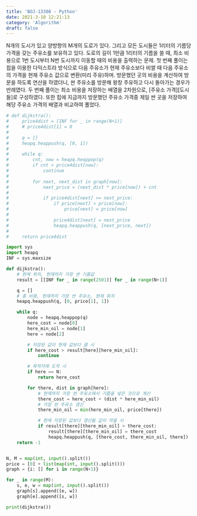 ```yaml
---
title: 'BOJ-13308 - Python'
date: 2021-3-10 12:21:13
category: 'Algorithm'
draft: false
---
```

N개의 도시가 있고 양방향의 M개의 도로가 있다. 그리고 모든 도시들은 1리터의 기름당 가격을 갖는 주유소를 보유하고 있다. 도로의 길이 1만큼 1리터의 기름을 쓸 때, 최소 비용으로 1번 도시부터 N번 도시까지 이동할 때의 비용을 출력하는 문제. 첫 번째 풀이는 힙을 이용한 다익스트라 방식으로 다음 주유소가 현재 주유소보다 비쌀 때 다음 주유소의 가격을 현재 주유소 값으로 변환(미리 주유)하며. 방문했던 곳의 비용을 계산하여 방문을 하도록 연산을 하였더니, 싼 주유소를 방문해 왕창 주유하고 다시 돌아가는 경우가 반례였다. 두 번째 풀이는 최소 비용을 저장하는 배열을 2차원으로, [주유소 가격][도시들]로 구성하였다. 또한 힙에 지금까지 방문했던 주유소 가격중 제일 싼 곳을 저장하여 해당 주유소 가격의 배열과 비교하여 풀었다.
```python
# def dijkstra():
#     price4dist = [INF for _ in range(N+1)]
#     # price4dist[1] = 0
#
#     q = []
#     heapq.heappush(q, [0, 1])
#
#     while q:
#         cnt, now = heapq.heappop(q)
#         if cnt > price4dist[now]:
#             continue
#
#         for next, next_dist in graph[now]:
#             next_price = (next_dist * price[now]) + cnt
#
#             if price4dist[next] >= next_price:
#                 if price[next] > price[now]:
#                     price[next] = price[now]
#
#                 price4dist[next] = next_price
#                 heapq.heappush(q, [next_price, next])
#
#     return price4dist

import sys
import heapq
INF = sys.maxsize

def dijkstra():
    # 현재 위치, 현재까지 가장 싼 기름값
    result = [[INF for _ in range(2501)] for _ in range(N+1)]

    q = []
    # 총 비용, 현재까지 가장 싼 주유소, 현재 위치
    heapq.heappush(q, [0, price[1], 1])

    while q:
        node = heapq.heappop(q)
        here_cost = node[0]
        here_min_oil = node[1]
        here = node[2]

        # 저장된 값이 현재 값보다 클 시
        if here_cost > result[here][here_min_oil]:
            continue

        # 목적지에 도착 시
        if here == N:
            return here_cost

        for there, dist in graph[here]:
            # 현재까지 가장 싼 주유소에서 기름을 넣은 것으로 계산
            there_cost = here_cost + (dist * here_min_oil)
            # 가장 싼 주유소 갱신
            there_min_oil = min(here_min_oil, price[there])

            # 현재 저장된 값보다 갱신될 값이 작을 시
            if result[there][there_min_oil] > there_cost:
                result[there][there_min_oil] = there_cost
                heapq.heappush(q, [there_cost, there_min_oil, there])
    return -1


N, M = map(int, input().split())
price = [0] + list(map(int, input().split()))
graph = {i: [] for i in range(N+1)}

for _ in range(M):
    s, e, w = map(int, input().split())
    graph[s].append([e, w])
    graph[e].append([s, w])

print(dijkstra())

```